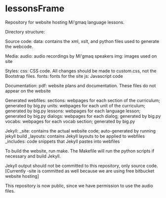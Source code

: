 # lessonsFrame
Repository for website hosting Mi'gmaq language lessons.

Directory structure:

Source code:
	data: contains the xml, xslt, and python files used to generate the webcode.

Media:
	audio: audio recordings by Mi'gmaq speakers
	img: images used on site

Styles:
	css: CSS code. All changes should be made to custom.css, not the Bootstrap files.
	fonts: fonts for the site
	js: Javascript code

Documentation:
	pdf: website plans and documentation. These files do not appear on the website

Generated webfiles:
	sections: webpages for each section of the curriculum; generated by big.py
	units: webpages for each unit of the curriculum; generated by big.py
	lessons: webpages for each language lesson; generated by big.py
	dialogs: webpages for each dialog; generated by big.py
	vocabs: webpages for each vocab section; generated by big.py

Jekyll:
	_site: contains the actual website code; auto-generated by running jekyll build
	_layouts: contains Jekyll layouts to be applied to webfiles
	_includes: code snippets that Jekyll pastes into webfiles

To build the website, run make. The Makefile will run the python scripts if necessary and build Jekyll. 

Jekyll output should not be committed to this repository, only source code. [Currently -site is committed as well because we are using free bitbucket website hosting]

This repository is now public, since we have permission to use the audio files.